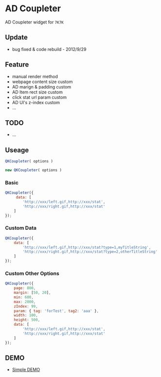 # AD Coupleter

AD Coupleter widget for `7K7K`

## Update

+ bug fixed & code rebuild - 2012/9/29

## Feature

+ manual render method
+ webpage content size custom
+ AD marign & padding custom
+ AD Item rect size custom
+ click stat url param custom
+ AD UI's z-index custom
+ ...

## TODO

+ ...

## Useage

``` javascript
QKCoupleter( options )

new QKCoupleter( options )
```

### Basic

``` javascript
QKCoupleter({
     data: [
        'http://xxx/left.gif,http://xxx/stat',
        'http://xxx/right.gif,http://xxx/stat'
    ]
});
```

### Custom Data

``` javascript
QKCoupleter({
    data: [
        'http://xxx/left.gif,http://xxx/stat?type=1,myTitleString',
        'http://xxx/right.gif,http://xxx/stat?type=2,otherTitleString'
    ]
});
```

### Custom Other Options

``` javascript
QKCoupleter({
    page: 800,
    margin: [50, 20],
    min: 600,
    max: 2000,
    zIndex: 99,
    param: { tag: 'forTest', tag2: 'aaa' },
    width: 100,
    height: 500,
    data: [
        'http://xxx/left.gif,http://xxx/stat',
        'http://xxx/right.gif,http://xxx/stat'
    ]
});
```

## DEMO

+ [Simple DEMO](http://zfkun.github.io/js/demo/QKCoupleter/)
